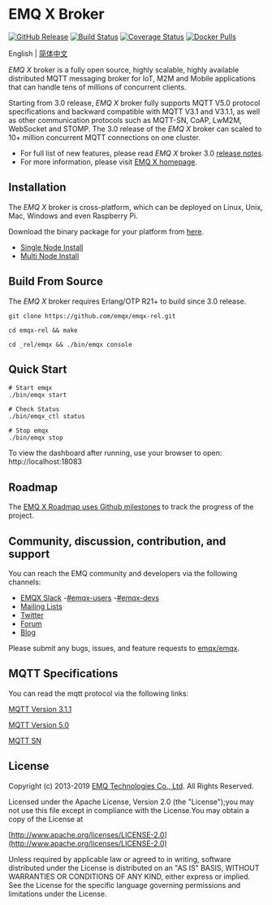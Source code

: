# EMQ X Broker

[![GitHub Release](https://img.shields.io/github/release/emqx/emqx?color=brightgreen)](https://github.com/emqx/emqx/releases) 
[![Build Status](https://travis-ci.org/emqx/emqx.svg)](https://travis-ci.org/emqx/emqx) 
[![Coverage Status](https://coveralls.io/repos/github/emqx/emqx/badge.svg)](https://coveralls.io/github/emqx/emqx) 
[![Docker Pulls](https://img.shields.io/docker/pulls/emqx/emqx)](https://hub.docker.com/r/emqx/emqx)

English | [简体中文](./README-CN.md)

*EMQ X* broker is a fully open source, highly scalable, highly available distributed MQTT messaging broker for IoT, M2M and Mobile applications that can handle tens of millions of concurrent clients.

Starting from 3.0 release, *EMQ X* broker fully supports MQTT V5.0 protocol specifications and backward compatible with MQTT V3.1 and V3.1.1,  as well as other communication protocols such as MQTT-SN, CoAP, LwM2M, WebSocket and STOMP. The 3.0 release of the *EMQ X* broker can scaled to 10+ million concurrent MQTT connections on one cluster.


- For full list of new features, please read *EMQ X* broker 3.0 [release notes](https://github.com/emqx/emqx/releases/).
- For more information, please visit [EMQ X homepage](http://emqx.io).


## Installation

The *EMQ X* broker is cross-platform, which can be deployed on Linux, Unix, Mac, Windows and even Raspberry Pi.

Download the binary package for your platform from [here](http://emqx.io/downloads).

- [Single Node Install](https://developer.emqx.io/docs/emq/v3/en/install.html)
- [Multi Node Install](https://developer.emqx.io/docs/emq/v3/en/cluster.html)


## Build From Source

The *EMQ X* broker requires Erlang/OTP R21+ to build since 3.0 release.

```
git clone https://github.com/emqx/emqx-rel.git

cd emqx-rel && make

cd _rel/emqx && ./bin/emqx console

```

## Quick Start

    # Start emqx
    ./bin/emqx start

    # Check Status
    ./bin/emqx_ctl status

    # Stop emqx
    ./bin/emqx stop

  To view the dashboard after running, use your browser to open: http://localhost:18083


## Roadmap

The [EMQ X Roadmap uses Github milestones](https://github.com/emqx/emqx/milestones) to track the progress of the project.

## Community, discussion, contribution, and support

You can reach the EMQ community and developers via the following channels:
- [EMQX Slack](http://emqx.slack.com)
   -[#emqx-users](https://emqx.slack.com/messages/CBUF2TTB8/)
   -[#emqx-devs](https://emqx.slack.com/messages/CBSL57DUH/)
- [Mailing Lists](<emqtt@googlegroups.com>)
- [Twitter](https://twitter.com/emqtt)
- [Forum](https://groups.google.com/d/forum/emqtt)
- [Blog](https://medium.com/@emqtt)

Please submit any bugs, issues, and feature requests to [emqx/emqx](https://github.com/emqx/emqx/issues).

## MQTT Specifications

You can read the mqtt protocol via the following links:

[MQTT Version 3.1.1](https://docs.oasis-open.org/mqtt/mqtt/v3.1.1/os/mqtt-v3.1.1-os.html)

[MQTT Version 5.0](https://docs.oasis-open.org/mqtt/mqtt/v5.0/cs02/mqtt-v5.0-cs02.html)

[MQTT SN](http://mqtt.org/new/wp-content/uploads/2009/06/MQTT-SN_spec_v1.2.pdf)

## License

Copyright (c) 2013-2019 [EMQ Technologies Co., Ltd](http://emqx.io). All Rights Reserved.

Licensed under the Apache License, Version 2.0 (the "License");you may not use this file except in compliance with the License.You may obtain a copy of the License at

[http://www.apache.org/licenses/LICENSE-2.0](http://www.apache.org/licenses/LICENSE-2.0)

Unless required by applicable law or agreed to in writing, software distributed under the License is distributed on an "AS IS" BASIS, WITHOUT WARRANTIES OR CONDITIONS OF ANY KIND, either express or implied.
See the License for the specific language governing permissions and limitations under the License.

